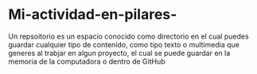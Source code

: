 # Mi-actividad-en-pilares-
Un repsoitorio es un espacio conocido como directorio en el cual puedes guardar cualquier tipo de contenido, como tipo texto o multimedia
que generes al trabjar en algun proyecto, el cual se puede guardar en la memoria de la computadora o dentro de GitHub
